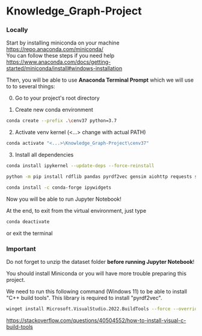 # Knowledge_Graph-Project

### Locally

Start by installing miniconda on your machine
https://repo.anaconda.com/miniconda/ \
You can follow these steps if you need help
https://www.anaconda.com/docs/getting-started/miniconda/install#windows-installation

Then, you will be able to use **Anaconda Terminal Prompt** which we will use to to several things:

0. Go to your project's root directory

1. Create new conda environment
```sh
conda create --prefix .\cenv37 python=3.7
```

2. Activate venv kernel (<...> change with actual PATH)
```sh
conda activate "<...>\Knowledge_Graph-Project\cenv37"
```

3. Install all dependencies
```sh
conda install ipykernel --update-deps --force-reinstall

python -m pip install rdflib pandas pyrdf2vec gensim aiohttp requests scikit-learn torch_geometric

conda install -c conda-forge ipywidgets
```

Now you will be able to run Jupyter Notebook!

At the end, to exit from the virtual environment, just type
```sh
conda deactivate
```
or exit the terminal

### Important
Do not forget to unzip the dataset folder **before running Jupyter Notebook**!

You should install Miniconda or you will have more trouble preparing this project.

We need to run this following command (Windows 11) to be able to install "C++ build tools". This library is required to install "pyrdf2vec".
```sh
winget install Microsoft.VisualStudio.2022.BuildTools --force --override "--wait --passive --add Microsoft.VisualStudio.Component.VC.Tools.x86.x64 --add Microsoft.VisualStudio.Component.Windows11SDK.22621"
```
https://stackoverflow.com/questions/40504552/how-to-install-visual-c-build-tools
